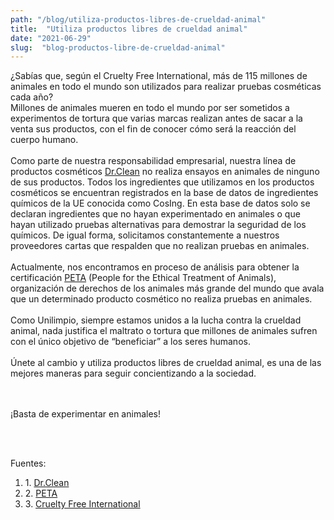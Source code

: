 ```yaml
---
path: "/blog/utiliza-productos-libres-de-crueldad-animal"
title:  "Utiliza productos libres de crueldad animal" 
date: "2021-06-29"
slug:  "blog-productos-libre-de-crueldad-animal"
---
```

¿Sabías que, según el Cruelty Free International, más de 115 millones de animales en todo el mundo son utilizados para realizar pruebas cosméticas cada año? <br/> 
Millones de animales mueren en todo el mundo por ser sometidos a experimentos de tortura que varias marcas realizan antes de sacar a la venta sus productos, con el fin de conocer cómo será la reacción del cuerpo humano.  
 <br/> 
 Como parte de nuestra responsabilidad empresarial, nuestra línea de productos cosméticos <a href="https://www.drclean.com.ec/" target="_blank" className="text-white hover:text-gray-400">Dr.Clean</a>
no realiza ensayos en animales de ninguno de sus  productos.  Todos los ingredientes que utilizamos en los productos cosméticos se encuentran registrados en la base de datos de ingredientes químicos de la UE conocida como CosIng. En esta base de datos solo se declaran ingredientes que no hayan experimentado en animales o que hayan utilizado pruebas alternativas para demostrar la seguridad de los químicos. De igual forma, solicitamos constantemente a nuestros proveedores cartas que respalden que no realizan pruebas en animales. 
 <br/> <br/>
 Actualmente, nos encontramos en proceso de análisis para obtener la certificación <a href="https://www.petalatino.com/" target="_blank" className="text-white hover:text-gray-400">PETA</a> (People for the Ethical Treatment of Animals), organización de derechos de los animales más grande del mundo que avala que un determinado producto cosmético no realiza pruebas en animales.
 <br/> <br/> 
 Como Unilimpio, siempre estamos unidos a la lucha contra la crueldad animal, nada justifica el maltrato o tortura que millones de animales sufren con el único objetivo de “beneficiar” a los seres humanos.  
<br/> 
 Únete al cambio y utiliza productos libres de crueldad animal, es una de las mejores maneras para seguir concientizando a la sociedad.  
 <br/> <br/> 



<div class= " italic font-semibold text-center  text-primary text-xl">
<p className=" italic font-semibold text-center  text-xl ">¡Basta de experimentar en animales! </p> </div>
 <br/> <br/>

Fuentes: <ol>
<li> 1. <a href= "https://www.drclean.com.ec/"> Dr.Clean </a>  </li>
<li> 2. <a href= "https://www.petalatino.com/"> PETA </a>  </li>
<li> 3. <a href= "https://www.crueltyfreeinternational.org/"> Cruelty Free International</a>  </li>
</0l>

